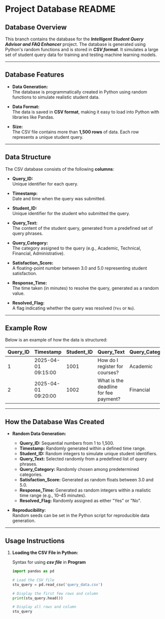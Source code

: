 # **Project Database README**

## **Database Overview**

This branch contains the database for the **_Intelligent Student Query Advisor and FAQ Enhancer_** project. The database is generated using Python's random functions and is stored in **_CSV format_**. It simulates a large set of student query data for training and testing machine learning models.

---

## **Database Features**

- **Data Generation:**  
  The database is programmatically created in Python using random functions to simulate realistic student data.

- **Data Format:**  
  The data is saved in **CSV format**, making it easy to load into Python with libraries like Pandas.

- **Size:**  
  The CSV file contains more than **1,500 rows** of data. Each row represents a unique student query.

---

## **Data Structure**

The CSV database consists of the following **columns**:

- **Query_ID:**  
  Unique identifier for each query.
- **Timestamp:**  
  Date and time when the query was submitted.

- **Student_ID:**  
  Unique identifier for the student who submitted the query.

- **Query_Text:**  
  The content of the student query, generated from a predefined set of query phrases.

- **Query_Category:**  
  The category assigned to the query (e.g., Academic, Technical, Financial, Administrative).

- **Satisfaction_Score:**  
  A floating-point number between 3.0 and 5.0 representing student satisfaction.

- **Response_Time:**  
  The time taken (in minutes) to resolve the query, generated as a random value.

- **Resolved_Flag:**  
  A flag indicating whether the query was resolved (`Yes` or `No`).

---

## **Example Row**

Below is an example of how the data is structured:

| **Query_ID** | **Timestamp**       | **Student_ID** | **Query_Text**                        | **Query_Category** | **Satisfaction_Score** | **Response_Time** | **Resolved_Flag** |
| ------------ | ------------------- | -------------- | ------------------------------------- | ------------------ | ---------------------- | ----------------- | ----------------- |
| 1            | 2025-04-01 09:15:00 | 1001           | How do I register for courses?        | Academic           | 4.5                    | 15                | Yes               |
| 2            | 2025-04-01 09:20:00 | 1002           | What is the deadline for fee payment? | Financial          | 4.2                    | 20                | Yes               |

---

## **How the Database Was Created**

- **Random Data Generation:**

  - **Query_ID:** Sequential numbers from 1 to 1,500.
  - **Timestamp:** Randomly generated within a defined time range.
  - **Student_ID:** Random integers to simulate unique student identifiers.
  - **Query_Text:** Selected randomly from a predefined list of query phrases.
  - **Query_Category:** Randomly chosen among predetermined categories.
  - **Satisfaction_Score:** Generated as random floats between 3.0 and 5.0.
  - **Response_Time:** Generated as random integers within a realistic time range (e.g., 10–45 minutes).
  - **Resolved_Flag:** Randomly assigned as either "Yes" or "No".

- **Reproducibility:**  
  Random seeds can be set in the Python script for reproducible data generation.

---

## **Usage Instructions**

1. **Loading the CSV File in Python:**

   Syntax for using **_csv file_** in **Program**

   ```python
   import pandas as pd

   # Load the CSV file
   stu_query = pd.read_csv('query_data.csv')

   # Display the first few rows and column
   print(stu_query.head())

   # Display all rows and column
   stu_query
   ```
